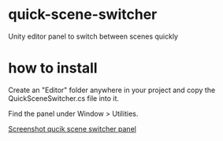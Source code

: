 # quick-scene-switcher
Unity editor panel to switch between scenes quickly

# how to install
Create an "Editor" folder anywhere in your project and copy the QuickSceneSwitcher.cs file into it.

Find the panel under Window > Utilities.

[Screenshot qucik scene switcher panel](screenshot.png)